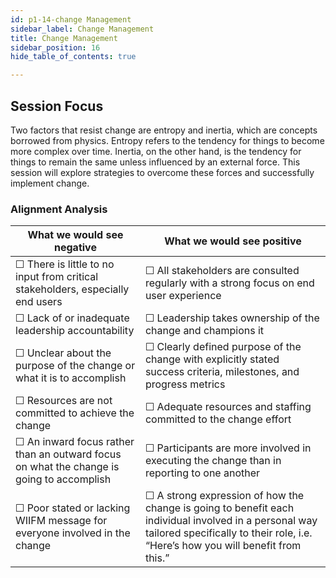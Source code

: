 ```yaml
---
id: p1-14-change Management
sidebar_label: Change Management
title: Change Management
sidebar_position: 16
hide_table_of_contents: true

---
```


## Session Focus

Two factors that resist change are entropy and inertia, which are concepts borrowed from physics. Entropy refers to the tendency for things to become more complex over time. Inertia, on the other hand, is the tendency for things to remain the same unless influenced by an external force. This session will explore strategies to overcome these forces and successfully implement change.

### Alignment Analysis

| **What we would see negative**                                                                 	| **What we would see positive**                                                                                                                                                                  	|
|------------------------------------------------------------------------------------------------	|-------------------------------------------------------------------------------------------------------------------------------------------------------------------------------------------------	|
| &#9744; There is little to no input from critical stakeholders, especially end users           	| &#9744; All stakeholders are consulted regularly with a strong focus on end user experience                                                                                                     	|
| &#9744; Lack of or inadequate leadership accountability                                        	| &#9744; Leadership takes ownership of the change and champions it                                                                                                                               	|
| &#9744; Unclear about the purpose of the change or what it is to accomplish                    	| &#9744; Clearly defined purpose of the change with explicitly stated success criteria, milestones, and progress metrics                                                                         	|
| &#9744; Resources are not committed to achieve the change                                      	| &#9744; Adequate resources and staffing committed to the change effort                                                                                                                          	|
| &#9744; An inward focus rather than an outward focus on what the change is going to accomplish 	| &#9744; Participants are more involved in executing the change than in reporting to one another                                                                                                 	|
| &#9744; Poor stated or lacking WIIFM message for everyone involved in the change               	| &#9744; A strong expression of how the change is going to benefit each individual involved in a personal way tailored specifically to their role, i.e. “Here’s how you will benefit from this.” 	|